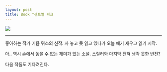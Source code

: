 ```yaml
---
layout: post
title: Book "센트럴 파크
---
```



![](https://dl.dropboxusercontent.com/u/9792864/download.jpg)


---

좋아하는 작가 기욤 뮈소의 신작.
사 놓고 못 읽고 있다가
오늘 애기 재우고 읽기 시작.

아.. 역시 손에서 놓을 수 없는 재미가 있는 소설.
스릴러와 마지막 전혀 생각 못한 반전? 

다음 작품도 기다려진다. 


